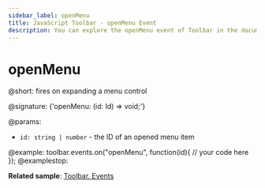```yaml
---
sidebar_label: openMenu
title: JavaScript Toolbar - openMenu Event 
description: You can explore the openMenu event of Toolbar in the documentation of the DHTMLX JavaScript UI library. Browse developer guides and API reference, try out code examples and live demos, and download a free 30-day evaluation version of DHTMLX Suite 7.
---
```


# openMenu

@short: fires on expanding a menu control

@signature: {'openMenu: (id: Id) => void;'}

@params:
- `id: string | number` - the ID of an opened menu item

@example:
toolbar.events.on("openMenu", function(id){
    // your code here
});
@examplestop:

**Related sample**: [Toolbar. Events](https://snippet.dhtmlx.com/xvak1p5y)
